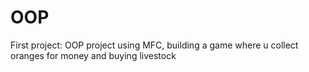 # OOP
First project: OOP project using MFC, building a game where u collect oranges for money and buying livestock
